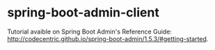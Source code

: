 # spring-boot-admin-client

Tutorial avaible on Spring Boot Admin's Reference Guide: http://codecentric.github.io/spring-boot-admin/1.5.3/#getting-started.
